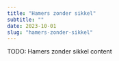 ```yaml
---
title: "Hamers zonder sikkel"
subtitle: ""
date: 2023-10-01
slug: "hamers-zonder-sikkel"
---
```


TODO: Hamers zonder sikkel content
